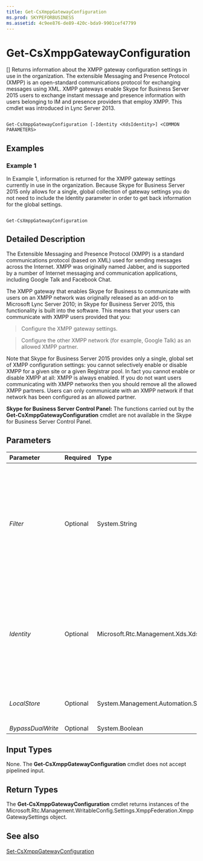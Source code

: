 ```yaml
---
title: Get-CsXmppGatewayConfiguration
ms.prod: SKYPEFORBUSINESS
ms.assetid: 4c9ee876-de89-420c-bda9-9901cef47799
---
```



# Get-CsXmppGatewayConfiguration
[]
Returns information about the XMPP gateway configuration settings in use in the organization. The extensible Messaging and Presence Protocol (XMPP) is an open-standard communications protocol for exchanging messages using XML. XMPP gateways enable Skype for Business Server 2015 users to exchange instant message and presence information with users belonging to IM and presence providers that employ XMPP. This cmdlet was introduced in Lync Server 2013.
  
    
    


```

Get-CsXmppGatewayConfiguration [-Identity <XdsIdentity>] <COMMON PARAMETERS>

```


## Examples
<a name="Examples"> </a>


### Example 1

In Example 1, information is returned for the XMPP gateway settings currently in use in the organization. Because Skype for Business Server 2015 only allows for a single, global collection of gateway settings you do not need to include the Identity parameter in order to get back information for the global settings.
  
    
    

```

Get-CsXmppGatewayConfiguration
```


## Detailed Description
<a name="DetailedDescription"> </a>

The Extensible Messaging and Presence Protocol (XMPP) is a standard communications protocol (based on XML) used for sending messages across the Internet. XMPP was originally named Jabber, and is supported by a number of Internet messaging and communication applications, including Google Talk and Facebook Chat.
  
    
    
The XMPP gateway that enables Skype for Business to communicate with users on an XMPP network was originally released as an add-on to Microsoft Lync Server 2010; in Skype for Business Server 2015, this functionality is built into the software. This means that your users can communicate with XMPP users provided that you:
  
    
    


  
    
    
> Configure the XMPP gateway settings.
    
  

  
    
    
> Configure the other XMPP network (for example, Google Talk) as an allowed XMPP partner.
    
  
Note that Skype for Business Server 2015 provides only a single, global set of XMPP configuration settings: you cannot selectively enable or disable XMPP for a given site or a given Registrar pool. In fact you cannot enable or disable XMPP at all: XMPP is always enabled. If you do not want users communicating with XMPP networks then you should remove all the allowed XMPP partners. Users can only communicate with an XMPP network if that network has been configured as an allowed partner.
  
    
    
 **Skype for Business Server Control Panel:** The functions carried out by the **Get-CsXmppGatewayConfiguration** cmdlet are not available in the Skype for Business Server Control Panel.
  
    
    

## Parameters
<a name="DetailedDescription"> </a>



|**Parameter**|**Required**|**Type**|**Description**|
|:-----|:-----|:-----|:-----|
| _Filter_ <br/> |Optional  <br/> |System.String  <br/> |Enables you to use wildcard values when referencing a collection of XMPP gateway configuration settings. Because you can only have a single, global instance of these settings there is no reason to use the Filter parameter. However, if you prefer you can use the following syntax to reference the global settings:  <br/>  `-Filter "g*"` <br/> That syntax brings back all the XMPP gateway configuration settings that have an Identity that begins with the letter "g".  <br/> |
| _Identity_ <br/> |Optional  <br/> |Microsoft.Rtc.Management.Xds.XdsIdentity  <br/> |Unique identifier for the XMPP gateway configuration settings. Because you can only have a single, global instance of these settings, you do not need to specify an Identity when calling the **Get-CsXmppGatewayConfiguration** cmdlet. If you prefer, however, you can use the following syntax to reference the global settings: <br/>  `-Identity global` <br/> |
| _LocalStore_ <br/> |Optional  <br/> |System.Management.Automation.SwitchParameter  <br/> |Retrieves the XMPP gateway data from the local replica of the Central Management store rather than from the Central Management store itself.  <br/> |
| _BypassDualWrite_ <br/> |Optional  <br/> |System.Boolean  <br/> |PARAMVALUE: $true | $false  <br/> |
   

## Input Types
<a name="InputTypes"> </a>

None. The **Get-CsXmppGatewayConfiguration** cmdlet does not accept pipelined input.
  
    
    

## Return Types
<a name="ReturnTypes"> </a>

The **Get-CsXmppGatewayConfiguration** cmdlet returns instances of the Microsoft.Rtc.Management.WritableConfig.Settings.XmppFederation.XmppGatewaySettings object.
  
    
    

## See also
<a name="ReturnTypes"> </a>


#### 


  
    
    
 [Set-CsXmppGatewayConfiguration](set-csxmppgatewayconfiguration.md)
